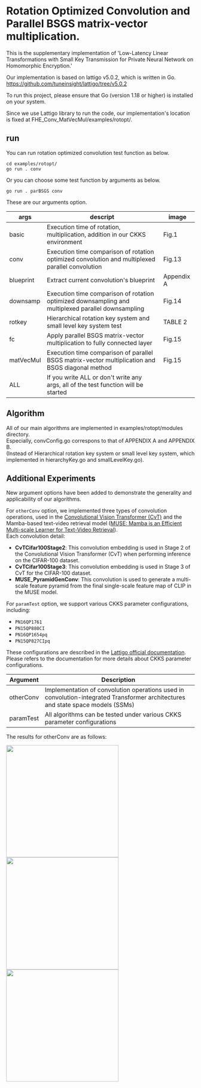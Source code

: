 # Rotation Optimized Convolution and Parallel BSGS matrix-vector multiplication.       
This is the supplementary implementation of 'Low-Latency Linear Transformations with Small Key Transmission for Private Neural Network on Homomorphic Encryption.'       

Our implementation is based on lattigo v5.0.2, which is written in Go.             
https://github.com/tuneinsight/lattigo/tree/v5.0.2

To run this project, please ensure that Go (version 1.18 or higher) is installed on your system.

Since we use Lattigo library to run the code, our implementation's location is fixed at FHE_Conv_MatVecMul/examples/rotopt/.    

## run
You can run rotation optimized convolution test function as below.     
```   
cd examples/rotopt/   
go run . conv      
```    

Or you can choose some test function by arguments as below.     
```
go run . parBSGS conv          
```

These are our arguments option. 

|args|descript|image
|------|---|---|
|basic|Execution time of rotation, multiplication, addition in our CKKS environment|Fig.1|
|conv|Execution time comparison of rotation optimized convolution and multiplexed parallel convolution|Fig.13|
|blueprint|Extract current convolution's blueprint|Appendix A|
|downsamp|Execution time comparison of rotation optimized downsampling and multiplexed parallel downsampling|Fig.14|
|rotkey|Hierarchical rotation key system and small level key system test|TABLE 2|
|fc|Apply parallel BSGS matrix-vector multiplication to fully connected layer|Fig.15|
|matVecMul|Execution time comparison of parallel BSGS matrix-vector multiplication and BSGS diagonal method |Fig.15|
|ALL|If you write ALL or don't write any args, all of the test function will be started||

## Algorithm    
All of our main algorithms are implemented in examples/rotopt/modules directory.      
Especially, convConfig.go correspons to that of APPENDIX A and APPENDIX B.       
(Instead of Hierarchical rotation key system or small level key system, which implemented in hierarchyKey.go and smallLevelKey.go).       


## Additional Experiments
New argument options have been added to demonstrate the generality and applicability of our algorithms.

For `otherConv` option, we implemented three types of convolution operations, used in the [Convolutional Vision Transformer (CvT)](https://openaccess.thecvf.com/content/ICCV2021/html/Wu_CvT_Introducing_Convolutions_to_Vision_Transformers_ICCV_2021_paper.html) and the Mamba-based text-video retrieval model ([MUSE: Mamba is an Efficient Multi-scale Learner for Text-Video Retrieval](https://ojs.aaai.org/index.php/AAAI/article/view/32778)).     
Each convolution detail:
- **CvTCifar100Stage2**: This convolution embedding is used in Stage 2 of the Convolutional Vision Transformer (CvT) when performing inference on the CIFAR-100 dataset.
- **CvTCifar100Stage3**: This convolution embedding is used in Stage 3 of CvT for the CIFAR-100 dataset.
- **MUSE_PyramidGenConv**: This convolution is used to generate a multi-scale feature pyramid from the final single-scale feature map of CLIP in the MUSE model.


For `paramTest` option, we support various CKKS parameter configurations, including:     

- `PN16QP1761`
- `PN15QP880CI`
- `PN16QP1654pq`
- `PN15QP827CIpq`

These configurations are described in the [Lattigo official documentation](https://pkg.go.dev/github.com/tuneinsight/lattigo/v4@v4.1.1/ckks#section-readme).
Please refers to the documentation for more details about CKKS parameter configurations.    

|Argument|Description|
|------|---|
|otherConv|Implementation of convolution operations used in convolution-integrated Transformer architectures and state space models (SSMs)|
|paramTest|All algorithms can be tested under various CKKS parameter configurations|

The results for otherConv are as follows:

<img src="https://github.com/user-attachments/assets/4f9cf178-aff8-4e9e-879c-cbb2129b70e5" width="300"/>
<img src="https://github.com/user-attachments/assets/b4e824ff-81be-4bb7-bf2d-6104197cfafd" width="300"/>
<img src="https://github.com/user-attachments/assets/4266140e-3e2b-48f7-8cd7-f798e9161e6c" width="300"/>


